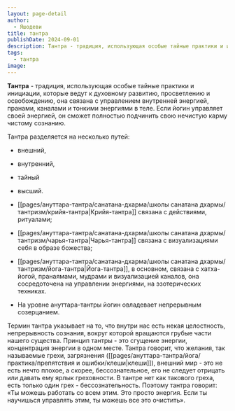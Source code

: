 ```yaml
---
layout: page-detail
author:
  - Яшодеви
title: тантра
publishDate: 2024-09-01
description: Тантра - традиция, использующая особые тайные практики и инициации, которые ведут к духовному развитию, просветлению и освобождению, она связана с управлением внутренней энергией, пранами, каналами и тонкими энергиями в теле.
tags:
  - тантра
image:
---
```

**Тантра** - традиция, использующая особые тайные практики и инициации, которые ведут к духовному развитию, просветлению и освобождению, она связана с управлением внутренней энергией, пранами, каналами и тонкими энергиями в теле. Если йогин управляет своей энергией, он сможет полностью подчинить свою нечистую карму чистому сознанию. 

Тантра разделяется на несколько путей: 
- внешний, 
- внутренний, 
- тайный 
- высший. 

- [[pages/ануттара-тантра/санатана-дхарма/школы санатана дхармы/тантризм/крийя-тантра|Крийя-тантра]] связана с действиями, ритуалами; 
- [[pages/ануттара-тантра/санатана-дхарма/школы санатана дхармы/тантризм/чарья-тантра|Чарья-тантра]] связана с визуализациями себя в образе божества; 
- [[pages/ануттара-тантра/санатана-дхарма/школы санатана дхармы/тантризм/йога-тантра|Йога-тантра]], в основном, связана с хатха-йогой, пранаямами, мудрами и визуализацией каналов, она сосредоточена на управлении энергиями, на эзотерических техниках. 
- На уровне ануттара-тантры йогин овладевает непрерывным созерцанием.

Термин тантра указывает на то, что внутри нас есть некая целостность, непрерывность сознания, вокруг которой вращаются грубые части нашего существа. Принцип тантры - это сгущение энергии, концентрация энергии в одном месте. Тантра говорит, что желания, так называемые грехи, загрязнения ([[pages/ануттара-тантра/йога/практика/препятствия и ошибки/клеши|клеши]]), внешний мир - это не есть нечто плохое, а скорее, бессознательное, его не следует отрицать или давать ему ярлык греховности. В тантре нет как такового греха, есть только один грех - бессознательность. Поэтому тантра говорит: «Ты можешь работать со всем этим. Это просто энергия. Если ты научишься управлять этим, ты можешь все это очистить».

